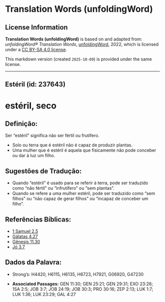 # Translation Words (unfoldingWord)

## License Information

**Translation Words (unfoldingWord)** is based on and adapted from: _unfoldingWord® Translation Words_, [unfoldingWord](https://unfoldingword.org/utw), 2022, which is licensed under a [CC BY-SA 4.0 license](https://creativecommons.org/licenses/by-sa/4.0/legalcode.en).

This markdown version (created `2025-10-09`) is provided under the same license.



--------------------------------

## Estéril (id: 237643)

estéril, seco
=============

Definição:
----------

Ser “estéril” significa não ser fértil ou frutífero.

* Solo ou terra que é estéril não é capaz de produzir plantas.
* Uma mulher que é estéril é aquela que fisicamente não pode conceber ou dar à luz um filho.

Sugestões de Tradução:
----------------------

* Quando “estéril” é usado para se referir à terra, pode ser traduzido como “não fértil” ou “infrutífero” ou “sem plantas”.
* Quando se refere a uma mulher estéril, pode ser traduzido como “sem filhos” ou “não capaz de gerar filhos” ou “incapaz de conceber um filho”.

Referências Bíblicas:
---------------------

* [1 Samuel 2\.5](https://ref.ly/1Sam2:5)
* [Gálatas 4\.27](https://ref.ly/Gal4:27)
* [Gênesis 11\.30](https://ref.ly/Gen11:30)
* [Jó 3\.7](https://ref.ly/Job3:7)

Dados da Palavra:
-----------------

* Strong’s: H4420, H6115, H6135, H6723, H7921, G06920, G47230

* **Associated Passages:** GEN 11:30; GEN 25:21; GEN 29:31; EXO 23:26; 1SA 2:5; JOB 3:7; JOB 24:19; JOB 30:3; PRO 30:16; ZEP 2:13; LUK 1:7; LUK 1:36; LUK 23:29; GAL 4:27

